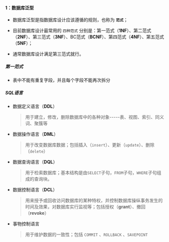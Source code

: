 #### 1：数据库泛型

- 数据库泛型是指数据库设计应该遵循的规则，也称为 **`范式`**；

- 目前数据库设计最常用的 `四种范式` 分别是：第一范式（**1NF**）、第二范式（**2NF**）、第三范式（**3NF**）、BC范式（**BCNF**）、第四范式（**4NF**）、第五范式（**5NF**）；

- 通常数据库设计满足第三范式就行。

##### 第一范式

- 表中不能有重复字段，并且每个字段不能再次拆分

##### SQL语言

- 数据定义语言（**DDL**）

    > 用于建立，修改，删除数据库中的各种对象-----表、视图、索引、同义词、聚簇等

- 数据操作语言（**DML**）

    > 用于改变数据库数据；包括插入（`insert`）、更新（`update`）、删除（`delete`）

- 数据查询语言（**DQL**）

    > 用于检索数据库；基本结构是由`SELECT`子句，`FROM`子句，`WHERE`子句组成的查询块。

- 数据控制语言（**DCL**）

    > 用来授予或回收访问数据库的某种特权，并控制数据库操纵事务发生的时间及效果，对数据库实行监视等；包括授权（**grant**）、撤回（**revoke**）

- 事物控制语言

    > 用于维护数据的一致性；包括 `COMMIT` 、`ROLLBACK` 、`SAVEPOINT`
